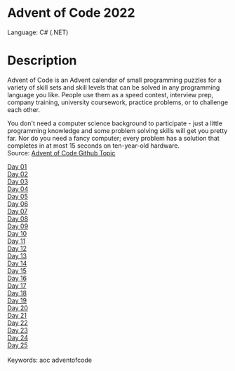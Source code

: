 # Advent of Code 2022
Language: C# (.NET)

# Description
Advent of Code is an Advent calendar of small programming puzzles for a variety of skill sets and skill levels that can be solved in any programming language you like. People use them as a speed contest, interview prep, company training, university coursework, practice problems, or to challenge each other.

You don't need a computer science background to participate - just a little programming knowledge and some problem solving skills will get you pretty far. Nor do you need a fancy computer; every problem has a solution that completes in at most 15 seconds on ten-year-old hardware.<br/>
Source: [Advent of Code Github Topic](https://github.com/topics/advent-of-code)<br/>

[Day 01](https://github.com/janusqa/advent-of-code-2022/tree/main/day01)<br/>
[Day 02](https://github.com/janusqa/advent-of-code-2022/tree/main/day02)<br/>
[Day 03](https://github.com/janusqa/advent-of-code-2022/tree/main/day03)<br/>
[Day 04](https://github.com/janusqa/advent-of-code-2022/tree/main/day04)<br/>
[Day 05](https://github.com/janusqa/advent-of-code-2022/tree/main/day05)<br/>
[Day 06](https://github.com/janusqa/advent-of-code-2022/tree/main/day06)<br/>
[Day 07](https://github.com/janusqa/advent-of-code-2022/tree/main/day07)<br/>
[Day 08](https://github.com/janusqa/advent-of-code-2022/tree/main/day08)<br/>
[Day 09](https://github.com/janusqa/advent-of-code-2022/tree/main/day09)<br/>
[Day 10](https://github.com/janusqa/advent-of-code-2022/tree/main/day10)<br/>
[Day 11](https://github.com/janusqa/advent-of-code-2022/tree/main/day11)<br/>
[Day 12](https://github.com/janusqa/advent-of-code-2022/tree/main/day12)<br/>
[Day 13](https://github.com/janusqa/advent-of-code-2022/tree/main/day13)<br/>
[Day 14](https://github.com/janusqa/advent-of-code-2022/tree/main/day14)<br/>
[Day 15](https://github.com/janusqa/advent-of-code-2022/tree/main/day15)<br/>
[Day 16](https://github.com/janusqa/advent-of-code-2022/tree/main/day16)<br/>
[Day 17](https://github.com/janusqa/advent-of-code-2022/tree/main/day17)<br/>
[Day 18](https://github.com/janusqa/advent-of-code-2022/tree/main/day18)<br/>
[Day 19](https://github.com/janusqa/advent-of-code-2022/tree/main/day19)<br/>
[Day 20](https://github.com/janusqa/advent-of-code-2022/tree/main/day20)<br/>
[Day 21](https://github.com/janusqa/advent-of-code-2022/tree/main/day21)<br/>
[Day 22](https://github.com/janusqa/advent-of-code-2022/tree/main/day22)<br/>
[Day 23](https://github.com/janusqa/advent-of-code-2022/tree/main/day23)<br/>
[Day 24](https://github.com/janusqa/advent-of-code-2022/tree/main/day24)<br/>
[Day 25](https://github.com/janusqa/advent-of-code-2022/tree/main/day25)<br/>
<br/>
Keywords: aoc adventofcode
